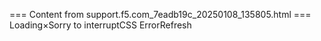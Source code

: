 === Content from support.f5.com_7eadb19c_20250108_135805.html ===
Loading×Sorry to interruptCSS ErrorRefresh
